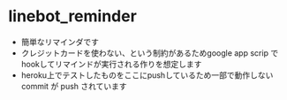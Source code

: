 # linebot_reminder
 - 簡単なリマインダです
 - クレジットカードを使わない、という制約があるためgoogle app scrip でhookしてリマインドが実行される作りを想定します
 - heroku上でテストしたものをここにpushしているため一部で動作しない　commit が push されています
